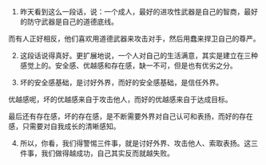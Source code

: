 1. 昨天看到这么一段话，说：一个成人，最好的进攻性武器是自己的智商，最好的防守武器是自己的道德底线。

而有人正好相反，他们喜欢用道德武器来攻击对手，然后用蠢来捍卫自己的尊严。


2. 这段话说得真好。更扩展地说，一个人对自己的生活满意，其实是建立在三种感觉上的。安全感、优越感和存在感，缺一不可，但是也有优劣之分。


3. 坏的安全感基础，是讨好外界，而好的安全感基础，是信任外界。

优越感呢，坏的优越感来自于攻击他人，而好的优越感来自于达成目标。

最后还有存在感，坏的存在感，是不断需要外界对自己认可和表扬，而好的存在感，只需要对自我成长的清晰感知。


4. 所以，你看，我们得警惕三件事，就是讨好外界、攻击他人、索取表扬。这三件事，我们做得越成功，自己其实反而就越失败。